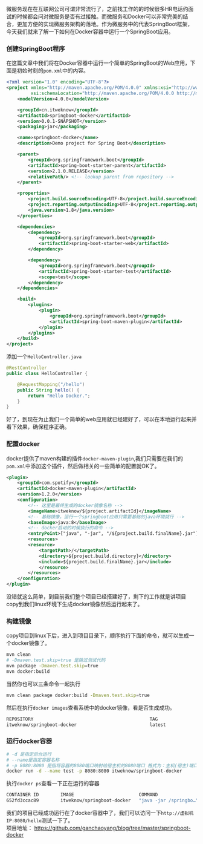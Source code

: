 微服务现在在互联网公司可谓非常流行了，之前找工作的的时候很多HR电话约面试的时候都会问对微服务是否有过接触。而微服务和Docker可以非常完美的结合，更加方便的实现微服务架构的落地。作为微服务中的代表SpringBoot框架，今天我们就来了解一下如何在Docker容器中运行一个SpringBoot应用。
### 创建SpringBoot程序
在这篇文章中我们将在Docker容器中运行一个简单的SpringBoot的Web应用，下面是初始时刻的`pom.xml`中的内容。
```xml
<?xml version="1.0" encoding="UTF-8"?>
<project xmlns="http://maven.apache.org/POM/4.0.0" xmlns:xsi="http://www.w3.org/2001/XMLSchema-instance"
         xsi:schemaLocation="http://maven.apache.org/POM/4.0.0 http://maven.apache.org/xsd/maven-4.0.0.xsd">
    <modelVersion>4.0.0</modelVersion>

    <groupId>cn.itweknow</groupId>
    <artifactId>springboot-docker</artifactId>
    <version>0.0.1-SNAPSHOT</version>
    <packaging>jar</packaging>

    <name>springboot-docker</name>
    <description>Demo project for Spring Boot</description>

    <parent>
        <groupId>org.springframework.boot</groupId>
        <artifactId>spring-boot-starter-parent</artifactId>
        <version>2.1.0.RELEASE</version>
        <relativePath/> <!-- lookup parent from repository -->
    </parent>

    <properties>
        <project.build.sourceEncoding>UTF-8</project.build.sourceEncoding>
        <project.reporting.outputEncoding>UTF-8</project.reporting.outputEncoding>
        <java.version>1.8</java.version>
    </properties>

    <dependencies>
        <dependency>
            <groupId>org.springframework.boot</groupId>
            <artifactId>spring-boot-starter-web</artifactId>
        </dependency>

        <dependency>
            <groupId>org.springframework.boot</groupId>
            <artifactId>spring-boot-starter-test</artifactId>
            <scope>test</scope>
        </dependency>
    </dependencies>

    <build>
        <plugins>
            <plugin>
                <groupId>org.springframework.boot</groupId>
                <artifactId>spring-boot-maven-plugin</artifactId>
            </plugin>
        </plugins>
    </build>
</project>
```
添加一个`HelloController.java`
```java
@RestController
public class HelloController {

    @RequestMapping("/hello")
    public String hello() {
        return "Hello Docker.";
    }
}
```
好了，到现在为止我们一个简单的web应用就已经建好了，可以在本地运行起来并看下效果，确保程序正确。
### 配置docker
docker提供了maven构建的插件`docker-maven-plugin`,我们只需要在我们的`pom.xml`中添加这个插件，然后做相关的一些简单的配置就OK了。
```xml
<plugin>
    <groupId>com.spotify</groupId>
    <artifactId>docker-maven-plugin</artifactId>
    <version>1.2.0</version>
    <configuration>
        <!-- 这里是最终生成的docker镜像名称 -->
        <imageName>itweknow/${project.artifactId}</imageName>
        <!-- 基础镜像，运行一个springboot应用只需要基础的java环境就行 -->
        <baseImage>java:8</baseImage>
        <!-- docker启动的时候执行的命令 -->
        <entryPoint>["java", "-jar", "/${project.build.finalName}.jar"]</entryPoint>
        <resources>
        <resource>
            <targetPath>/</targetPath>
            <directory>${project.build.directory}</directory>
            <include>${project.build.finalName}.jar</include>
            </resource>
        </resources>
    </configuration>
</plugin>
```
没错就这么简单，到目前我们整个项目已经搭建好了，剩下的工作就是讲项目copy到我们linux环境下生成docker镜像然后运行起来了。
### 构建镜像
copy项目到linux下后，进入到项目目录下，顺序执行下面的命令，就可以生成一个docker镜像了。
```bash
mvn clean
# -Dmaven.test.skip=true 是跳过测试代码
mvn package -Dmaven.test.skip=true
mvn docker:build
```
当然你也可以三条命令一起执行
```bash
mvn clean package docker:build -Dmaven.test.skip=true
```
然后在执行`docker images`查看系统中的docker镜像，看是否生成成功。
```bash
REPOSITORY                                           TAG                 IMAGE ID            CREATED             SIZE
itweknow/springboot-docker                           latest              f03b689cfc33        10 seconds ago      660MB
```
### 运行docker容器
```bash
# -d 是指定后台运行
# --name是指定容器名称
# -p 8080:8080 是指将容器的8080端口映射给宿主机的8080端口 格式为：主机(宿主)端口:容器端口
docker run -d --name test -p 8080:8080 itweknow/springboot-docker
```
执行`docker ps`查看一下正在运行的容器
```bash
CONTAINER ID        IMAGE                        COMMAND                  CREATED             STATUS              PORTS                    NAMES
652fd3ccac89        itweknow/springboot-docker   "java -jar /springbo…"   3 seconds ago       Up 2 seconds        0.0.0.0:8080->8080/tcp   test
```
我们的项目已经成功运行在了docker容器中了，我们可以访问一下`http://虚拟机IP:8080/hello`测试一下了。  
项目地址： https://github.com/ganchaoyang/blog/tree/master/springboot-docker